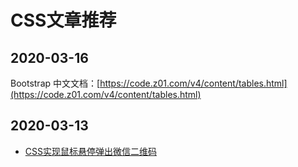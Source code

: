 # CSS文章推荐

## 2020-03-16

Bootstrap 中文文档：[https://code.z01.com/v4/content/tables.html](https://code.z01.com/v4/content/tables.html)

## 2020-03-13

* [CSS实现鼠标悬停弹出微信二维码](https://www.hanost.com/637.html)

